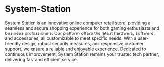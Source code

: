 # System-Station
System Station is an innovative online computer retail store, providing a seamless and secure shopping experience for both gaming enthusiasts and business professionals. Our platform offers the latest hardware, software, and accessories, all customizable to meet specific needs. With a user-friendly design, robust security measures, and responsive customer support, we ensure a reliable and enjoyable experience. Dedicated to continuous improvement, System Station remains your trusted tech partner, delivering fast and efficient service.
